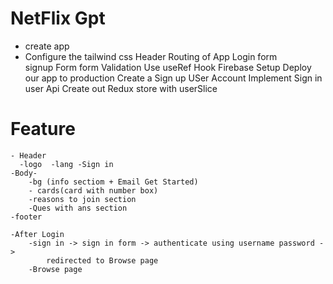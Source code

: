 # NetFlix Gpt
  - create app 
  - Configure the tailwind css 
  Header
  Routing of App
  Login form  
  signup Form
  form Validation 
  Use useRef Hook
  Firebase Setup
  Deploy our app to production
  Create a Sign up USer Account
  Implement Sign in user Api 
  Create out Redux store with userSlice

# Feature 
    - Header 
      -logo  -lang -Sign in
    -Body-
        -bg (info sectiom + Email Get Started)
        - cards(card with number box)
        -reasons to join section 
        -Ques with ans section 
    -footer

    -After Login 
        -sign in -> sign in form -> authenticate using username password -> 
            redirected to Browse page
        -Browse page 
            
